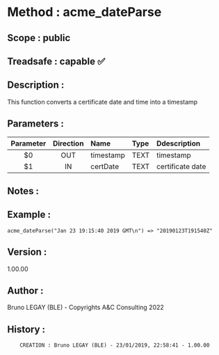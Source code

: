 ﻿# **Method :** acme_dateParse
## **Scope :** public
## **Treadsafe :** capable ✅ 
## **Description :** 
This function converts a certificate date and time into a timestamp
## **Parameters :** 
| Parameter | Direction | Name | Type | Ddescription | 
|:----:|:----:|:----|:----|:----| 
| $0 | OUT | timestamp | TEXT | timestamp | 
| $1 | IN | certDate | TEXT | certificate date | 

## **Notes :** 

## **Example :** 
```
acme_dateParse("Jan 23 19:15:40 2019 GMT\n") => "20190123T191540Z"
```
## **Version :** 
1.00.00
## **Author :** 
Bruno LEGAY (BLE) - Copyrights A&C Consulting 2022
## **History :** 
 
        CREATION : Bruno LEGAY (BLE) - 23/01/2019, 22:58:41 - 1.00.00
